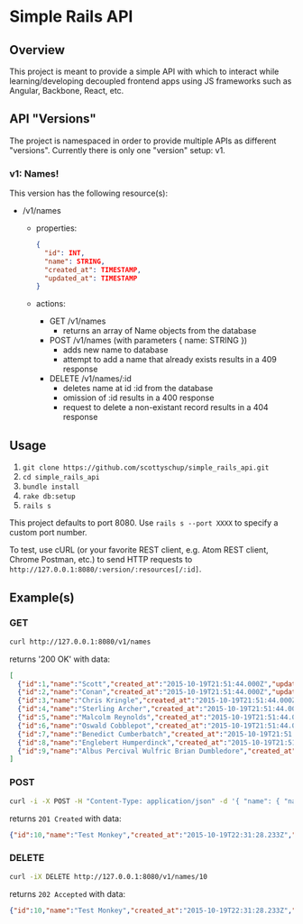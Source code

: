 Simple Rails API
================

## Overview
This project is meant to provide a simple API with which to interact while learning/developing decoupled frontend apps using JS frameworks such as Angular, Backbone, React, etc.

## API "Versions"
The project is namespaced in order to provide multiple APIs as different "versions". Currently there is only one "version" setup: v1.

### v1: Names!
This version has the following resource(s):
* /v1/names
  * properties:

    ```json
    {
      "id": INT,
      "name": STRING,
      "created_at": TIMESTAMP,
      "updated_at": TIMESTAMP
    }
    ```
  * actions:
    * GET /v1/names
      * returns an array of Name objects from the database
    * POST /v1/names (with parameters { name: STRING })
      * adds new name to database
      * attempt to add a name that already exists results in a 409 response
    * DELETE /v1/names/:id
      * deletes name at id :id from the database
      * omission of :id results in a 400 response
      * request to delete a non-existant record results in a 404 response

## Usage
1. `git clone https://github.com/scottyschup/simple_rails_api.git`
1. `cd simple_rails_api`
1. `bundle install`
1. `rake db:setup`
1. `rails s`

This project defaults to port 8080. Use `rails s --port XXXX` to specify a custom port number.

To test, use cURL (or your favorite REST client, e.g. Atom REST client, Chrome Postman, etc.) to send HTTP requests to `http://127.0.0.1:8080/:version/:resources[/:id]`.

## Example(s)

### GET
```sh
curl http://127.0.0.1:8080/v1/names
```

returns '200 OK' with data:

```json
[
  {"id":1,"name":"Scott","created_at":"2015-10-19T21:51:44.000Z","updated_at":"2015-10-19T21:51:44.000Z"},
  {"id":2,"name":"Conan","created_at":"2015-10-19T21:51:44.000Z","updated_at":"2015-10-19T21:51:44.000Z"},
  {"id":3,"name":"Chris Kringle","created_at":"2015-10-19T21:51:44.000Z","updated_at":"2015-10-19T21:51:44.000Z"},
  {"id":4,"name":"Sterling Archer","created_at":"2015-10-19T21:51:44.000Z","updated_at":"2015-10-19T21:51:44.000Z"},
  {"id":5,"name":"Malcolm Reynolds","created_at":"2015-10-19T21:51:44.000Z","updated_at":"2015-10-19T21:51:44.000Z"},
  {"id":6,"name":"Oswald Cobblepot","created_at":"2015-10-19T21:51:44.000Z","updated_at":"2015-10-19T21:51:44.000Z"},
  {"id":7,"name":"Benedict Cumberbatch","created_at":"2015-10-19T21:51:44.000Z","updated_at":"2015-10-19T21:51:44.000Z"},
  {"id":8,"name":"Englebert Humperdinck","created_at":"2015-10-19T21:51:44.000Z","updated_at":"2015-10-19T21:51:44.000Z"},
  {"id":9,"name":"Albus Percival Wulfric Brian Dumbledore","created_at":"2015-10-19T21:51:44.000Z","updated_at":"2015-10-19T21:51:44.000Z"}
]
```

### POST
```sh
curl -i -X POST -H "Content-Type: application/json" -d '{ "name": { "name":"Test Monkey" } }' http://127.0.0.1:8080/v1/names
```

returns `201 Created` with data:

```json
{"id":10,"name":"Test Monkey","created_at":"2015-10-19T22:31:28.233Z","updated_at":"2015-10-19T22:31:28.233Z"}
```

### DELETE
```sh
curl -iX DELETE http://127.0.0.1:8080/v1/names/10
```

returns `202 Accepted` with data:

```json
{"id":10,"name":"Test Monkey","created_at":"2015-10-19T22:31:28.233Z","updated_at":"2015-10-19T22:31:28.233Z"}
```
